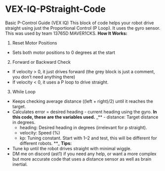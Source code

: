 # VEX-IQ-PStraight-Code
Basic P-Control Guide (VEX IQ)
This block of code helps your robot drive straight using just the Proportional Control (P Loop). It uses the gyro sensor. This was used by team 13765D MAVER1CKS.
**How It Works:**
1. Reset Motor Positions
 - Sets both motor positions to 0 degrees at the start
2. Forward or Backward Check
 - If velocity > 0, it just drives forward (the grey block is just a comment, you don’t need anything there)
 - If velocity < 0, it uses a P loop to drive straight.
3. While Loop
 - Keeps checking average distance ((left + right)/2) until it reaches the target.
 - Calculates error = desired heading - current heading using the gyro.
**In this code, these are the variables used.**
_**    - distance: Target distance in degrees.
    - heading: Desired heading in degrees (irrelevant for p straight).
    - velocity: Speed (%)
    - kp: Tuning constant. Start with 1–2 and test, this will be different for different robots. **_
**Tips:**
 - Tune kp until the robot drives straight with minimal wiggle.
 - DM me on discord (ast1) if you need any help, or want a more complex but more accurate code that uses a distance sensor as well as brain inertial.
